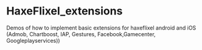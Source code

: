 HaxeFlixel_extensions
=====================

Demos of how to implement basic extensions for haxeflixel android and iOS (Admob, Chartboost, IAP, Gestures, Facebook,Gamecenter, Googleplayservices))
